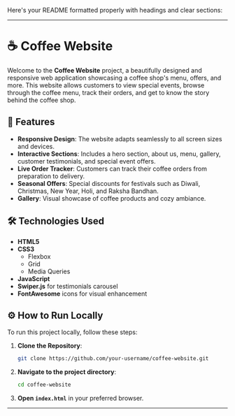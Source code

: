 Here's your README formatted properly with headings and clear sections:

---

# ☕ Coffee Website

Welcome to the **Coffee Website** project, a beautifully designed and responsive web application showcasing a coffee shop's menu, offers, and more. This website allows customers to view special events, browse through the coffee menu, track their orders, and get to know the story behind the coffee shop.

## 🌟 Features

- **Responsive Design**: The website adapts seamlessly to all screen sizes and devices.
- **Interactive Sections**: Includes a hero section, about us, menu, gallery, customer testimonials, and special event offers.
- **Live Order Tracker**: Customers can track their coffee orders from preparation to delivery.
- **Seasonal Offers**: Special discounts for festivals such as Diwali, Christmas, New Year, Holi, and Raksha Bandhan.
- **Gallery**: Visual showcase of coffee products and cozy ambiance.

## 🛠️ Technologies Used

- **HTML5**
- **CSS3**
   - Flexbox
   - Grid
   - Media Queries
- **JavaScript**
- **Swiper.js** for testimonials carousel
- **FontAwesome** icons for visual enhancement

## ⚙️ How to Run Locally

To run this project locally, follow these steps:

1. **Clone the Repository**:
   ```bash
   git clone https://github.com/your-username/coffee-website.git
   ```

2. **Navigate to the project directory**:
   ```bash
   cd coffee-website
   ```

3. **Open `index.html`** in your preferred browser.

---


